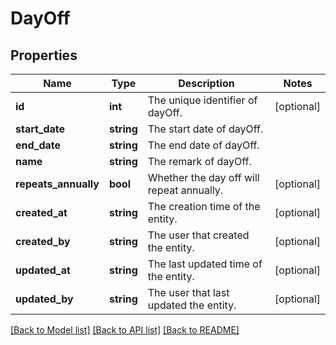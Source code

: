 # DayOff

## Properties
Name | Type | Description | Notes
------------ | ------------- | ------------- | -------------
**id** | **int** | The unique identifier of dayOff. | [optional] 
**start_date** | **string** | The start date of dayOff. | 
**end_date** | **string** | The end date of dayOff. | 
**name** | **string** | The remark of dayOff. | 
**repeats_annually** | **bool** | Whether the day off will repeat annually. | [optional] 
**created_at** | **string** | The creation time of the entity. | [optional] 
**created_by** | **string** | The user that created the entity. | [optional] 
**updated_at** | **string** | The last updated time of the entity. | [optional] 
**updated_by** | **string** | The user that last updated the entity. | [optional] 

[[Back to Model list]](../README.md#documentation-for-models) [[Back to API list]](../README.md#documentation-for-api-endpoints) [[Back to README]](../README.md)


